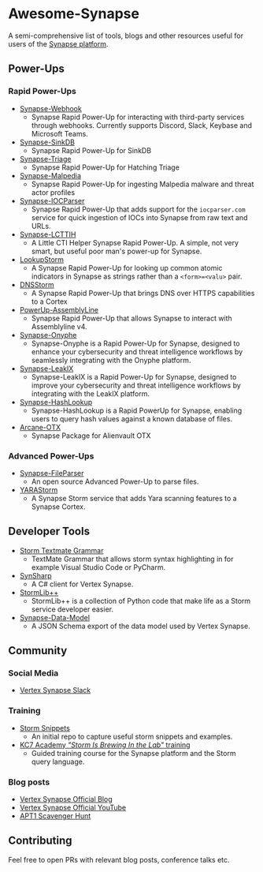 # Awesome-Synapse
A semi-comprehensive list of tools, blogs and other resources useful for users of the [Synapse platform](https://github.com/vertexproject/synapse). 

## Power-Ups

### Rapid Power-Ups

- [Synapse-Webhook](https://github.com/captainGeech42/synapse-webhook)
  - Synapse Rapid Power-Up for interacting with third-party services through webhooks. Currently supports Discord, Slack, Keybase and Microsoft Teams.
- [Synapse-SinkDB](https://github.com/captainGeech42/synapse-sinkdb)
  - Synapse Rapid Power-Up for SinkDB
- [Synapse-Triage](https://github.com/captainGeech42/synapse-triage)
  - Synapse Rapid Power-Up for Hatching Triage
- [Synapse-Malpedia](https://github.com/EXC3L-ONE/synapse-malpedia)
  - Synapse Rapid Power-Up for ingesting Malpedia malware and threat actor profiles 
- [Synapse-IOCParser](https://github.com/EXC3L-ONE/synapse-iocparser)
  - Synapse Rapid Power-Up that adds support for the `iocparser.com` service for quick ingestion of IOCs into Synapse from raw text and URLs.
- [Synapse-LCTTIH](https://github.com/stvrsxz/synapse-lctih)
  - A Little CTI Helper Synapse Rapid Power-Up. A simple, not very smart, but useful poor man's power-up for Synapse. 
- [LookupStorm](https://github.com/gormaniac/stormlibpp/tree/main/src/pkgs/lookup-storm)
  - A Synapse Rapid Power-Up for looking up common atomic indicators in Synapse as strings rather than a `<form>=<valu>` pair.
- [DNSStorm](https://github.com/gormaniac/stormlibpp/tree/main/src/pkgs/dnsstorm)
  - A Synapse Rapid Power-Up that brings DNS over HTTPS capabilities to a Cortex
- [PowerUp-AssemblyLine](https://github.com/usaa/powerup-assemblyline)
  - Synapse Rapid Power-Up that allows Synapse to interact with Assemblyline v4.
- [Synapse-Onyphe](https://github.com/ancailliau/synapse-onyphe)
  - Synapse-Onyphe is a Rapid Power-Up for Synapse, designed to enhance your cybersecurity and threat intelligence workflows by seamlessly integrating with the Onyphe platform.
- [Synapse-LeakIX](https://github.com/ancailliau/synapse-leakix)
  - Synapse-LeakIX is a Rapid Power-Up for Synapse, designed to improve your cybersecurity and threat intelligence workflows by integrating with the LeakIX platform.
- [Synapse-HashLookup](https://github.com/ancailliau/synapse-hashlookup)
  - Synapse-HashLookup is a Rapid PowerUp for Synapse, enabling users to query hash values against a known database of files.
- [Arcane-OTX](https://github.com/schrodyn/arcane-otx)
  - Synapse Package for Alienvault OTX

### Advanced Power-Ups
- [Synapse-FileParser](https://github.com/captainGeech42/synapse-fileparser)
  - An open source Advanced Power-Up to parse files.
- [YARAStorm](https://github.com/gormaniac/yarastorm)
  - A Synapse Storm service that adds Yara scanning features to a Synapse Cortex. 

## Developer Tools
- [Storm Textmate Grammar](https://github.com/jeroenvda/storm-textmate-grammar)
  - TextMate Grammar that allows storm syntax highlighting in for example Visual Studio Code or PyCharm.
- [SynSharp](https://github.com/ancailliau/SynSharp)
  - A C# client for Vertex Synapse.
- [StormLib++](https://github.com/gormaniac/stormlibpp)
  - StormLib++ is a collection of Python code that make life as a Storm service developer easier.
- [Synapse-Data-Model](https://github.com/ancailliau/synapse-data-model)
  - A JSON Schema export of the data model used by Vertex Synapse.
 


## Community

### Social Media
- [Vertex Synapse Slack](https://v.vtx.lk/slack)

### Training
- [Storm Snippets](https://github.com/vertexproject/storm-snippets)
  - An initial repo to capture useful storm snippets and examples.
- [KC7 Academy _"Storm Is Brewing In the Lab"_ training](https://scoreboard.kc7cyber.com/modules/CWC)
  - Guided training course for the Synapse platform and the Storm query language.

### Blog posts
- [Vertex Synapse Official Blog](https://vertex.link/blog)
- [Vertex Synapse Official YouTube](https://www.youtube.com/@vtxproject/videos)
- [APT1 Scavenger Hunt](https://docsend.com/view/76di35ysrpkhrkmj)

## Contributing
Feel free to open PRs with relevant blog posts, conference talks etc. 
